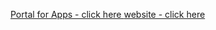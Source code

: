 [Portal for Apps - click here ](https://frontenddevkan.github.io/PortalForApps/)
[website - click here ](https://frontenddevkan.github.io/PortalForApps/)
